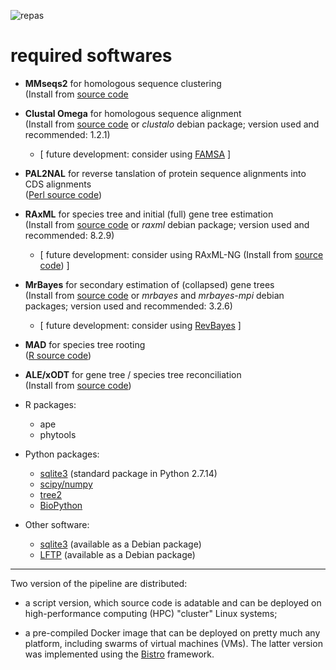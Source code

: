 ![repas]

# required softwares
- **MMseqs2** for homologous sequence clustering  
  (Install from [source code](https://github.com/soedinglab/MMseqs2)

- **Clustal Omega** for homologous sequence alignment  
  (Install from [source code](http://www.clustal.org/omega/) or *clustalo* debian package; version used and recommended: 1.2.1)  
  - \[ future development: consider using [FAMSA](http://sun.aei.polsl.pl/REFRESH/famsa) \]

- **PAL2NAL** for reverse tanslation of protein sequence alignments into CDS alignments  
  ([Perl source code](http://www.bork.embl.de/pal2nal/))

- **RAxML** for species tree and initial (full) gene tree estimation  
  (Install from [source code](https://github.com/stamatak/standard-RAxML) or *raxml* debian package; version used and recommended: 8.2.9)  
  - \[ future development: consider using RAxML-NG (Install from [source code](https://github.com/amkozlov/raxml-ng)) \]

- **MrBayes** for secondary estimation of (collapsed) gene trees  
  (Install from [source code](http://mrbayes.sourceforge.net/) or *mrbayes* and *mrbayes-mpi* debian packages; version used and recommended: 3.2.6)  
  - \[ future development: consider using [RevBayes](http://revbayes.github.io/) \]

- **MAD** for species tree rooting  
  ([R source code](https://www.mikrobio.uni-kiel.de/de/ag-dagan/ressourcen/mad-r-tar.gz))

- **ALE/xODT** for gene tree / species tree reconciliation  
  (Install from [source code](https://github.com/ssolo/ALE))
  

- R packages:
  - ape
  - phytools
  
- Python packages:
  - [sqlite3](https://docs.python.org/2/library/sqlite3.html) (standard package in Python 2.7.14)
  - [scipy/numpy](https://www.scipy.org/scipylib/download.html)
  - [tree2](https://github.com/flass/tree2)
  - [BioPython](http://biopython.org/wiki/Download)

- Other software:
  - [sqlite3](https://www.sqlite.org) (available as a Debian package)
  - [LFTP](https://lftp.yar.ru/get.html) (available as a Debian package)

-------------

Two version of the pipeline are distributed:  

- a script version, which source code is adatable and can be deployed on high-performance computing (HPC) "cluster" Linux systems;  

- a pre-compiled Docker image that can be deployed on pretty much any platform, including swarms of virtual machines (VMs). The latter version was implemented using the [Bistro]() framework.


[repas]: https://github.com/flass/pantagruel/blob/master/Pantagruels_childhood.jpg
